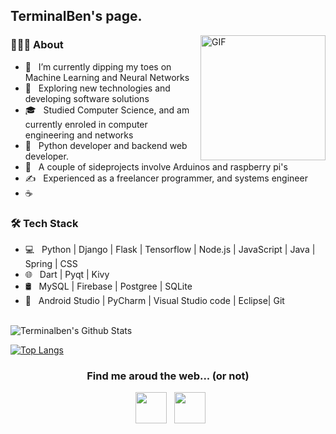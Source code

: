 
        
<h2> TerminalBen's page.</h2>
<img align="right" alt="GIF" src="https://media.giphy.com/media/1qXjniLSOpxEmscAu6/giphy.gif" width="200"/>

<h3> 👨🏻‍💻 About </h3>

- 🔭 &nbsp; I’m currently dipping my toes on Machine Learning and Neural Networks
- 🤔 &nbsp; Exploring new technologies and developing software solutions
- 🎓 &nbsp; Studied Computer Science, and am currently enroled in computer engineering and networks
- 💼 &nbsp; Python developer and backend web developer.
- 🌱 &nbsp; A couple of sideprojects involve Arduinos and raspberry pi's
- ✍️ &nbsp; Experienced as a freelancer programmer, and systems engineer
- ☕ &nbsp; 

<h3>🛠 Tech Stack</h3>

- 💻 &nbsp; Python | Django | Flask | Tensorflow | Node.js | JavaScript | Java | Spring | CSS
- 🌐 &nbsp; Dart | Pyqt | Kivy 
- 🛢 &nbsp; MySQL | Firebase | Postgree | SQLite
- 🔧 &nbsp; Android Studio | PyCharm | Visual Studio code | Eclipse| Git

<br>

<img align="center" src="https://github-readme-stats.vercel.app/api?username=TerminalBen&include_all_commits=true&count_private=true&show_icons=true&line_height=20&title_color=7A7ADB&icon_color=2234AE&text_color=D3D3D3&bg_color=0,000000,130F40" alt="Terminalben's Github Stats">

</br>


[![Top Langs](https://github-readme-stats.vercel.app/api/top-langs/?username=TerminalBen&layout=compact&text_color=daf7dc&bg_color=151515)](https://github.com/TerminalBen/github-readme-stats)

          
<h3 align="center"> Find me aroud the web... (or not) </h3>

<p align="center"> 
&nbsp; <a href="https://www.linkedin.com/in/bento-lima-466327125/" target="_blank" rel="noopener noreferrer"><img src="https://img.icons8.com/plasticine/100/000000/linkedin.png" width="50" /></a>
&nbsp; <a href="mailto:bentolima100@gmail.com" target="_blank" rel="noopener noreferrer"><img src="https://img.icons8.com/plasticine/100/000000/gmail.png"  width="50" /></a>
</p>
